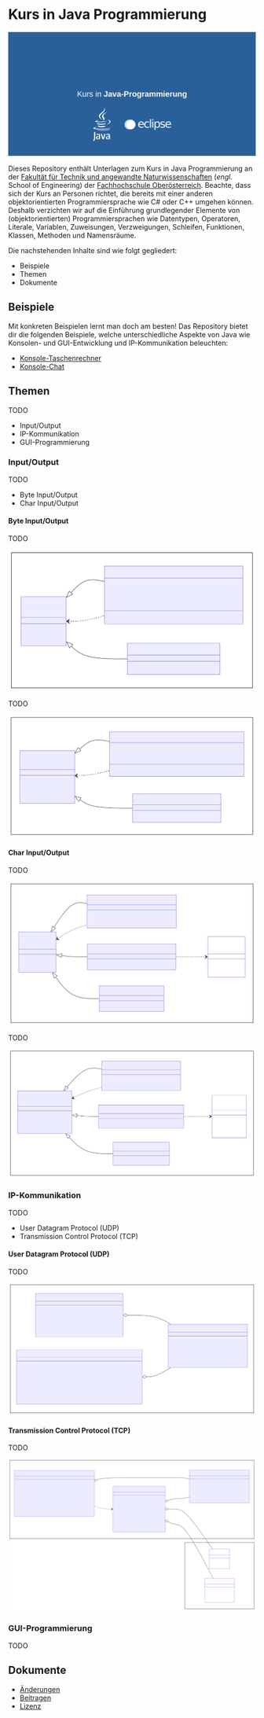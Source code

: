 # Kurs in Java Programmierung

![](./Grafiken/Social-Preview.png)

Dieses Repository enthält Unterlagen zum Kurs in Java Programmierung an der [Fakultät für Technik und angewandte Naturwissenschaften](https://fh-ooe.at/campus-wels) (*engl.* School of Engineering) der [Fachhochschule Oberösterreich](https://fh-ooe.at/). Beachte, dass sich der Kurs an Personen richtet, die bereits mit einer anderen objektorientierten Programmiersprache wie C# oder C++ umgehen können. Deshalb verzichten wir auf die Einführung grundlegender Elemente von (objektorientierten) Programmiersprachen wie Datentypen, Operatoren, Literale, Variablen, Zuweisungen, Verzweigungen, Schleifen, Funktionen, Klassen, Methoden und Namensräume.

Die nachstehenden Inhalte sind wie folgt gegliedert:

* Beispiele
* Themen
* Dokumente

## Beispiele

Mit konkreten Beispielen lernt man doch am besten! Das Repository bietet dir die folgenden Beispiele, welche unterschiedliche Aspekte von Java wie Konsolen- und GUI-Entwicklung und IP-Kommunikation beleuchten:

* [Konsole-Taschenrechner](./Quellen/Konsole-Taschenrechner/)
* [Konsole-Chat](./Quellen/Konsole-Chat/)

## Themen

TODO

* Input/Output
* IP-Kommunikation
* GUI-Programmierung

### Input/Output

TODO

* Byte Input/Output
* Char Input/Output

#### Byte Input/Output

TODO

![](./Grafiken/IO/InputStream.svg)

TODO

![](./Grafiken/IO/OutputStream.svg)

#### Char Input/Output

TODO

![](./Grafiken/IO/Reader.svg)

TODO

![](./Grafiken/IO/Writer.svg)

### IP-Kommunikation

TODO

* User Datagram Protocol (UDP)
* Transmission Control Protocol (TCP)

#### User Datagram Protocol (UDP)

TODO

![](./Grafiken/Net/UDP.svg)


#### Transmission Control Protocol (TCP)

TODO

![](./Grafiken/Net/TCP.svg)

### GUI-Programmierung

TODO

## Dokumente

* [Änderungen](./CHANGELOG.md)
* [Beitragen](./CONTRIBUTING.md)
* [Lizenz](./LICENSE.md)
